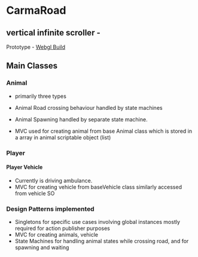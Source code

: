 # CarmaRoad
## vertical infinite scroller - 

Prototype - [Webgl Build](https://devlovex.itch.io/carmaggedon)



## Main Classes
### Animal 
-  primarily three types
-  Animal Road crossing behaviour handled by state machines

-  Animal Spawning handled by separate state machine.
- MVC used for creating animal from base Animal class which is stored in a array in animal scriptable object (list)
 
### Player
#### Player Vehicle
- Currently is driving ambulance.
- MVC for creating vehicle from baseVehicle class similarly accessed from vehicle SO

### Design Patterns implemented
- Singletons for specific use cases involving global instances mostly required for action publisher purposes
- MVC for creating animals, vehicle
- State Machines for handling animal states while crossing road, and for spawning and waiting
